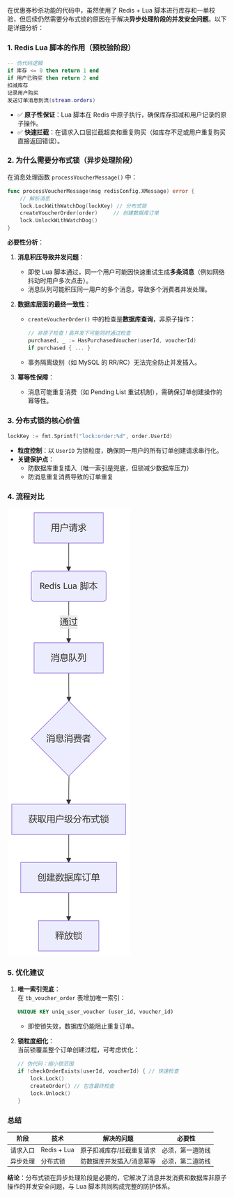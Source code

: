 在优惠券秒杀功能的代码中，虽然使用了 Redis + Lua 脚本进行库存和一单校验，但后续仍然需要分布式锁的原因在于解决**异步处理阶段的并发安全问题**。以下是详细分析：

### 1. **Redis Lua 脚本的作用（预校验阶段）**
```lua
-- 伪代码逻辑
if 库存 <= 0 then return 1 end
if 用户已购买 then return 2 end
扣减库存
记录用户购买
发送订单消息到流(stream.orders)
```
- ✅ **原子性保证**：Lua 脚本在 Redis 中原子执行，确保库存扣减和用户记录的原子操作。
- ✅ **快速拦截**：在请求入口层拦截超卖和重复购买（如库存不足或用户重复购买直接返回错误）。

### 2. **为什么需要分布式锁（异步处理阶段）**
在消息处理函数 `processVoucherMessage()` 中：
```go
func processVoucherMessage(msg redisConfig.XMessage) error {
    // 解析消息
    lock.LockWithWatchDog(lockKey) // 分布式锁
    createVoucherOrder(order)     // 创建数据库订单
    lock.UnlockWithWatchDog()
}
```
**必要性分析**：
1. **消息积压导致并发问题**：
    - 即使 Lua 脚本通过，同一个用户可能因快速重试生成**多条消息**（例如网络抖动时用户多次点击）。
    - 消息队列可能积压同一用户的多个消息，导致多个消费者并发处理。

2. **数据库层面的最终一致性**：
    - `createVoucherOrder()` 中的检查是**数据库查询**，非原子操作：
      ```go
      // 非原子检查！高并发下可能同时通过检查
      purchased, _ := HasPurchasedVoucher(userId, voucherId)
      if purchased { ... }
      ```
    - 事务隔离级别（如 MySQL 的 RR/RC）无法完全防止并发插入。

3. **幂等性保障**：
    - 消息可能重复消费（如 Pending List 重试机制），需确保订单创建操作的幂等性。

### 3. **分布式锁的核心价值**
```go
lockKey := fmt.Sprintf("lock:order:%d", order.UserId)
```
- **粒度控制**：以 `UserID` 为锁粒度，确保同一用户的所有订单创建请求串行化。
- **关键保护点**：
    - 防数据库重复插入（唯一索引是兜底，但锁减少数据库压力）
    - 防消息重复消费导致的订单重复

### 4. **流程对比**

![1](1.png)

### 5. **优化建议**
1. **唯一索引兜底**：  
   在 `tb_voucher_order` 表增加唯一索引：
   ```sql
   UNIQUE KEY uniq_user_voucher (user_id, voucher_id)
   ```
    - 即使锁失效，数据库仍能阻止重复订单。

2. **锁粒度细化**：  
   当前锁覆盖整个订单创建过程，可考虑优化：
   ```go
   // 伪代码：缩小锁范围
   if !checkOrderExists(userId, voucherId) { // 快速检查
       lock.Lock()
       createOrder() // 包含最终检查
       lock.Unlock()
   }
   ```

### 总结
| 阶段         | 技术               | 解决的问题                  | 必要性               |
|--------------|--------------------|---------------------------|---------------------|
| 请求入口     | Redis + Lua        | 原子扣减库存/拦截重复请求   | 必须，第一道防线     |
| 异步处理     | 分布式锁           | 防数据库并发插入/消息幂等   | 必须，第二道防线     |

**结论**：分布式锁在异步处理阶段是必要的，它解决了消息并发消费和数据库非原子操作的并发安全问题，与 Lua 脚本共同构成完整的防护体系。